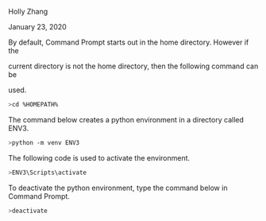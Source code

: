 Holly Zhang

January 23, 2020



By default, Command Prompt starts out in the home directory. However if the 

current directory is not the home directory, then the following command can be 

used.

```bash
>cd %HOMEPATH%
```

The command below creates a python environment in a directory called ENV3.

```bash
>python -m venv ENV3
```

The following code is used to activate the environment. 

```bash
>ENV3\Scripts\activate
```

To deactivate the python environment, type the command below in Command Prompt.

```bash
>deactivate
```






